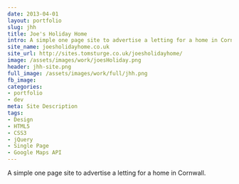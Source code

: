 ```yaml
---
date: 2013-04-01
layout: portfolio
slug: jhh
title: Joe's Holiday Home
intro: A simple one page site to advertise a letting for a home in Cornwall.
site_name: joesholidayhome.co.uk
site_url: http://sites.tomsturge.co.uk/joesholidayhome/
image: /assets/images/work/joesHoliday.png
header: jhh-site.png
full_image: /assets/images/work/full/jhh.png
fb_image:
categories:
- portfolio
- dev
meta: Site Description
tags:
- Design
- HTML5
- CSS3
- jQuery
- Single Page
- Google Maps API
---
```


A simple one page site to advertise a letting for a home in Cornwall.